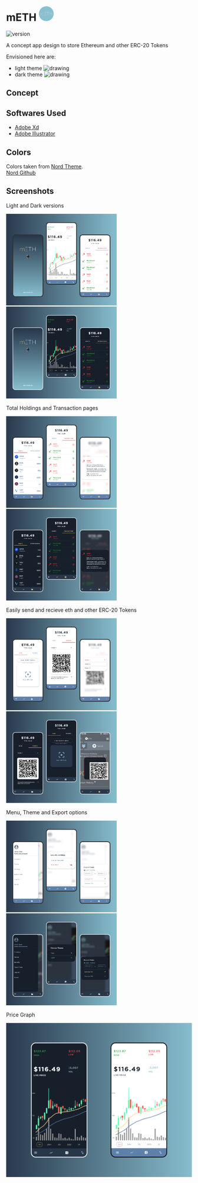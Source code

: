 # mETH <img src="https://raw.githubusercontent.com/vasundhasauras/mETH/master/logo%20png.png" alt="drawing" width="40"/>
![version](https://img.shields.io/badge/Version-1.0-green)

A concept app design to store Ethereum and other ERC-20 Tokens

Envisioned here are:
+ light theme
    <img src="https://raw.githubusercontent.com/vasundhasauras/mETH/master/Screenshots/light%205.jpg" alt="drawing" />
+ dark theme
    <img src="https://raw.githubusercontent.com/vasundhasauras/mETH/master/Screenshots/dark%205.jpg" alt="drawing"/>

## Concept

## Softwares Used
+ [Adobe Xd](https://www.adobe.com/de/products/xd.html)
+ [Adobe Illustrator](https://www.adobe.com/de/products/illustrator.html)

## Colors
Colors taken from [Nord Theme](https://www.nordtheme.com/).<br/>
[Nord Github](https://github.com/arcticicestudio/nord)

## Screenshots
Light and Dark versions

<img src="https://raw.githubusercontent.com/vasundhasauras/mETH/master/Screenshots/light%201.jpg" alt="drawing" width="300"/>
<img src="https://raw.githubusercontent.com/vasundhasauras/mETH/master/Screenshots/dark%201.jpg" alt="drawing" width="300"/>

Total Holdings and Transaction pages

<img src="https://raw.githubusercontent.com/vasundhasauras/mETH/master/Screenshots/light%202.jpg" alt="drawing" width="300"/>
<img src="https://raw.githubusercontent.com/vasundhasauras/mETH/master/Screenshots/dark%202.jpg" alt="drawing" width="300"/>

Easily send and recieve eth and other ERC-20 Tokens

<img src ="https://raw.githubusercontent.com/vasundhasauras/mETH/master/Screenshots/light%203.jpg" alt="drawing" width="300"/>
<img src ="https://raw.githubusercontent.com/vasundhasauras/mETH/master/Screenshots/dark%203.jpg" alt="drawing" width="300"/>

Menu, Theme and Export options

<img src ="https://raw.githubusercontent.com/vasundhasauras/mETH/master/Screenshots/light%204.jpg" alt="drawing" width="300"/>
<img src ="https://raw.githubusercontent.com/vasundhasauras/mETH/master/Screenshots/dark%204.jpg" alt="drawing" width="300"/>

Price Graph

<img src ="https://raw.githubusercontent.com/vasundhasauras/mETH/master/Screenshots/trade%20pages.jpg" alt="drawing" width="600"/>
